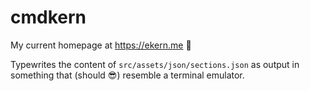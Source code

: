 # cmdkern
My current homepage at https://ekern.me 🌠

Typewrites the content of `src/assets/json/sections.json` as output in something that (should 😎) resemble a terminal emulator.
